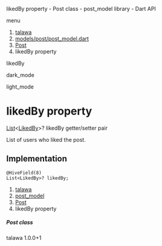 




likedBy property - Post class - post\_model library - Dart API







menu

1. [talawa](../../index.html)
2. [models/post/post\_model.dart](../../file-___home_harshil_Desktop_open-source_palisadoes_talawa_lib_models_post_post_model/)
3. [Post](../../file-___home_harshil_Desktop_open-source_palisadoes_talawa_lib_models_post_post_model/Post-class.html)
4. likedBy property

likedBy


dark\_mode

light\_mode




# likedBy property


[List](https://api.flutter.dev/flutter/dart-core/List-class.html)<[LikedBy](../../file-___home_harshil_Desktop_open-source_palisadoes_talawa_lib_models_post_post_model/LikedBy-class.html)>?
likedBy
getter/setter pair

List of users who liked the post.


## Implementation

```
@HiveField(8)
List<LikedBy>? likedBy;
```

 


1. [talawa](../../index.html)
2. [post\_model](../../file-___home_harshil_Desktop_open-source_palisadoes_talawa_lib_models_post_post_model/)
3. [Post](../../file-___home_harshil_Desktop_open-source_palisadoes_talawa_lib_models_post_post_model/Post-class.html)
4. likedBy property

##### Post class





talawa
1.0.0+1






